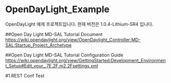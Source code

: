 # OpenDayLight_Example
OpenDayLight 예제 프로젝트입니다.
현재 버전은 1.0.4-Lithium-SR4 입니다.

##Open Day Light MD-SAL Tutorial Document
<https://wiki.opendaylight.org/view/OpenDaylight_Controller:MD-SAL:Startup_Project_Archetype>

##Open Day Light MD-SAL Tutorial Configuration Guide
<https://wiki.opendaylight.org/view/GettingStarted:Development_Environment_Setup#Edit_your_.7E.2F.m2.2Fsettings.xml>

#1.REST Conf Test                                                                                                                                                                                                                                                                                                                                          
